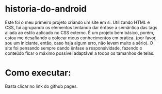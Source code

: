 # historia-do-android
Este foi o meu primeiro projeto criando um site em si. Utilizando HTML e CSS, fui agrupando os elementos tentando dar ênfase a semântica das tags aliada ao estilo aplicado no CSS externo. É um projeto bem básico, porém, estou me desafiando a colocar meus conhecimentos em prática. (por favor, sou um iniciante, então, caso haja algum erro, não levem muito a sério). O site foi pensando sempre dando ênfase a responsividade, fazendo o conteúdo ficar o máximo possível adaptável a todos os tamanhos de telas.
# Como executar:
Basta clicar no link do github pages.
